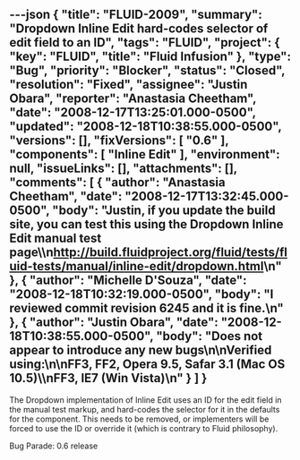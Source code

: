 ---json
{
  "title": "FLUID-2009",
  "summary": "Dropdown Inline Edit hard-codes selector of edit field to an ID",
  "tags": "FLUID",
  "project": {
    "key": "FLUID",
    "title": "Fluid Infusion"
  },
  "type": "Bug",
  "priority": "Blocker",
  "status": "Closed",
  "resolution": "Fixed",
  "assignee": "Justin Obara",
  "reporter": "Anastasia Cheetham",
  "date": "2008-12-17T13:25:01.000-0500",
  "updated": "2008-12-18T10:38:55.000-0500",
  "versions": [],
  "fixVersions": [
    "0.6"
  ],
  "components": [
    "Inline Edit"
  ],
  "environment": null,
  "issueLinks": [],
  "attachments": [],
  "comments": [
    {
      "author": "Anastasia Cheetham",
      "date": "2008-12-17T13:32:45.000-0500",
      "body": "Justin, if you update the build site, you can test this using the Dropdown Inline Edit manual test page\\\n<http://build.fluidproject.org/fluid/tests/fluid-tests/manual/inline-edit/dropdown.html>\n"
    },
    {
      "author": "Michelle D'Souza",
      "date": "2008-12-18T10:32:19.000-0500",
      "body": "I reviewed commit revision 6245 and it is fine.\n"
    },
    {
      "author": "Justin Obara",
      "date": "2008-12-18T10:38:55.000-0500",
      "body": "Does not appear to introduce any new bugs\n\nVerified using:\n\nFF3, FF2, Opera 9.5, Safar 3.1 (Mac OS 10.5)\\\nFF3, IE7 (Win Vista)\n"
    }
  ]
}
---
The Dropdown implementation of Inline Edit uses an ID for the edit field in the manual test markup, and hard-codes the selector for it in the defaults for the component. This needs to be removed, or implementers will be forced to use the ID or override it (which is contrary to Fluid philosophy).

Bug Parade: 0.6 release&#x20;

        